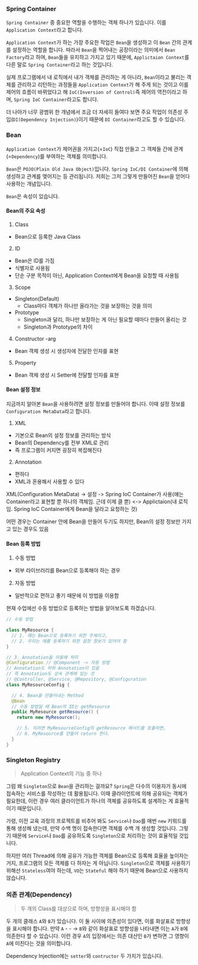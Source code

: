 ### Spring Container
<code>Spring Container</code> 중 중요한 역할을 수행하는 객체 하나가 있습니다. 이를 <code>Application Context</code>라고 합니다.

<code>Application Context</code>가 하는 가장 주요한 작업은 <code>Bean</code>을 생성하고 이 <code>Bean</code> 간의 관계를 설정하는 역할을 합니다. 따라서 <code>Bean</code>을 찍어내는 공장이라는 의미에서 <code>Bean Factory</code>라고 하며, <code>Bean</code>들을 유지하고 가지고 있기 때문에, <code>Applictaion Context</code>를 다른 말로 <code>Spring Container</code>라고 하는 것입니다.

실제 프로그램에서 내 로직에서 내가 객체를 관리하는 게 아니라, <code>Bean</code>이라고 불리는 객체를 관리하고 리턴하는 과정들을 <code>Application Context</code>가 해 주게 되는 것이고 이를 제어의 흐름이 바뀌었다고 해 <code>IoC(Inversion of Control)</code>즉 제어의 역전이라고 하며, <code>Spring IoC Container</code>라고도 합니다.

더 나아가 너무 광범위 한 개념에서 조금 더 자세히 들여다 보면 주요 작업이 의존성 주입(<code>DI(Dependency Injection)</code>)이기 때문에 <code>DI Container</code>라고도 할 수 있습니다.

### Bean
<code>Application Context</code>가 제어권을 가지고(=<code>IoC</code>) 직접 만들고 그 객체들 간에 관계(=<code>Dependency</code>)를 부여하는 객체를 의미합니다.

<code>Bean</code>은 <code>POJO(Plain Old Java Object)</code>입니다. <code>Spring IoC/DI Container</code>에 의해 생성하고 관계를 맺어지는 등 관리됩니다. 저희는 그저 그렇게 만들어진 <code>Bean</code>을 얻어다 사용하는 개념입니다.

<code>Bean</code>은 속성이 있습니다.

#### Bean의 주요 속성

1. Class
  - Bean으로 등록한 Java Class
2. ID
  - Bean은 ID를 가짐
  - 식별자로 사용됨
  - 단순 구분 목적이 아닌, Application Context에게 Bean을 요청할 때 사용됨
3. Scope
  - Singleton(Default)
    - Class마다 객체가 하나만 올라가는 것을 보장하는 것을 의미
  - Prototype
    - Singleton과 달리, 하나만 보장하는 게 아닌 필요할 때마다 만들어 올리는 것
    - Singleton과 Prototype의 차이
4. Constructor -arg
  - Bean 객체 생성 시 생성자에 전달한 인자를 표현
5. Property
  - Bean 객체 생성 시 Setter에 전달할 인자를 표현

#### Bean 설정 정보

지금까지 알아본 <code>Bean</code>을 사용하려면 설정 정보를 만들어야 합니다. 이때 설정 정보를 <code>Configuration MetaData</code>라고 합니다.

1. XML
  - 기본으로 Bean의 설정 정보를 관리하는 방식
  - Bean의 Dependency를 전부 XML로 관리
  - 즉 프로그램이 커지면 굉장히 복잡해진다
2. Annotation
  - 편하다
  - XML과 혼용해서 사용할 수 있다

XML(Configuration MetaData) -> 설정 -> Spring IoC Container가 사용(얘는 Container라고 표현할 뿐 하나의 객체임. 근데 이제 클 뿐)
<-> Applictaion(내 로직임. Spring IoC Container에게 Bean을 달라고 요청하는 것)

어떤 경우는 Container 안에 Bean을 만들어 두기도 하지만, Bean의 설정 정보만 가지고 있는 경우도 있음

#### Bean 등록 방법

1. 수동 방법
  - 외부 라이브러리를 Bean으로 등록해야 하는 경우
2. 자동 방법
  - 일반적으로 편하고 좋기 때문에 이 방법을 이용함

현재 수업에선 수동 방법으로 등록하는 방법을 알아보도록 하겠습니다.

```java
// 수동 방법

class MyResource {
  // 1. 얘는 Bean으로 등록하기 위한 주체이고,
  // 2. 우리는 얘를 등록하기 위한 설정 정보가 있어야 함
}

// 3. Annotation을 이용해 처리
@Configuration // @Component -> 자동 방법
// Annotation도 하위 Annotation이 있음
// 즉 Annotation도 상속 관계에 있는 것
// @Controller, @Service, @Repository, @Configuration
class MyResourceConfig {

  // 4. Bean을 만들어내는 Method
  @Bean
  // 수동 방법일 때 Bean의 ID는 getResource
  public MyResource getResource() {
    return new MyResource();

    // 5. 이러면 MyResourceConfig의 getResource 메서드를 호출하면,
    // 6. MyResource를 만들어 return 한다.
  }
}
```

### Singleton Registry
> Application Context의 기능 중 하나

그럼 왜 <code>Singleton</code>으로 <code>Bean</code>을 관리하는 걸까요? <code>Spring</code>은 다수의 이용자가 동시에 접속하는 서비스를 작성하는 데 활용됩니다. 이때 클라이언트에 의해 공유되는 객체가 필요한데, 이런 경우 여러 클라이언트가 하나의 객체를 공유하도록 설계하는 게 효율적이기 때문입니다.

가령, 이전 교육 과정의 프로젝트를 비추어 봐도 <code>Service</code>나 <code>Dao</code>를 매번 <code>new</code> 키워드를 통해 생성해 냈는데, 만약 수백 명이 접속한다면 객체를 수백 개 생성할 것입니다. 그렇기 때문에 <code>Service</code>나 <code>Dao</code>를 공유하도록 <code>Singleton</code>으로 처리하는 것이 효율적일 것입니다.

하지만 여러 Thread에 의해 공유가 가능한 객체를 Bean으로 등록해 효율을 높이자는 거지, 프로그램의 모든 객체를 다 하자는 게 아닙니다. <code>Singleton</code>으로 객체를 사용하기 위해선 <code>Stateless</code>여야 하는데, <code>VO</code>는 <code>Stateful</code> 해야 하기 때문에 Bean으로 사용하지 않습니다.

### 의존 관계(Dependency)
> 두 개의 Class를 대상으로 하며, 방향성을 표시해야 함

두 개의 클래스 <code>A</code>와 <code>B</code>가 있습니다. 이 둘 사이에 의존성이 있다면, 이를 화살표로 방향성을 표시해야 합니다.
만약 <code>A</code> - - -> <code>B</code>와 같이 화살표로 방향성을 나타내면 이는 <code>A</code>가 <code>B</code>에 의존한다 할 수 있습니다.
이런 경우 <code>A</code>의 입장에서는 의존 대산인 <code>B</code>가 변하면 그 영향이 <code>A</code>에 미친다는 것을 의미합니다.

Dependency Injection에는 <code>setter</code>와 <code>contructor</code> 두 가지가 있습니다.

